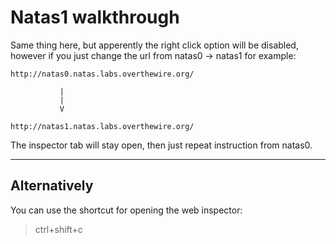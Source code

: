 # Natas1 walkthrough

Same thing here, but apperently the right click option will be disabled, however if you
just change the url from natas0 -> natas1 for example:

```
http://natas0.natas.labs.overthewire.org/

		   |
		   |
		   V

http://natas1.natas.labs.overthewire.org/
```
The inspector tab will stay open, then just repeat instruction from natas0.

---

## Alternatively
You can use the shortcut for opening the web inspector:
> ctrl+shift+c 

